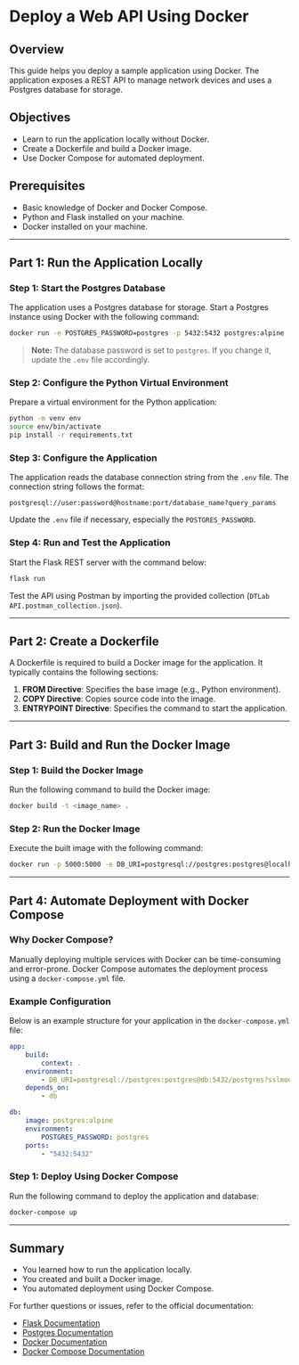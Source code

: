 # Deploy a Web API Using Docker

## Overview

This guide helps you deploy a sample application using Docker. The application exposes a REST API to manage network devices and uses a Postgres database for storage.

## Objectives

- Learn to run the application locally without Docker.
- Create a Dockerfile and build a Docker image.
- Use Docker Compose for automated deployment.

## Prerequisites

- Basic knowledge of Docker and Docker Compose.
- Python and Flask installed on your machine.
- Docker installed on your machine.

---

## Part 1: Run the Application Locally

### Step 1: Start the Postgres Database
The application uses a Postgres database for storage. Start a Postgres instance using Docker with the following command:

```sh
docker run -e POSTGRES_PASSWORD=postgres -p 5432:5432 postgres:alpine
```

> **Note:** The database password is set to `postgres`. If you change it, update the `.env` file accordingly.

### Step 2: Configure the Python Virtual Environment
Prepare a virtual environment for the Python application:

```sh
python -m venv env
source env/bin/activate
pip install -r requirements.txt
```

### Step 3: Configure the Application
The application reads the database connection string from the `.env` file. The connection string follows the format:

```plaintext
postgresql://user:password@hostname:port/database_name?query_params
```

Update the `.env` file if necessary, especially the `POSTGRES_PASSWORD`.

### Step 4: Run and Test the Application
Start the Flask REST server with the command below:

```sh
flask run
```

Test the API using Postman by importing the provided collection (`DTLab API.postman_collection.json`).

---

## Part 2: Create a Dockerfile

A Dockerfile is required to build a Docker image for the application. It typically contains the following sections:

1. **FROM Directive**: Specifies the base image (e.g., Python environment).
2. **COPY Directive**: Copies source code into the image.
3. **ENTRYPOINT Directive**: Specifies the command to start the application.

---

## Part 3: Build and Run the Docker Image

### Step 1: Build the Docker Image
Run the following command to build the Docker image:

```sh
docker build -t <image_name> .
```

### Step 2: Run the Docker Image
Execute the built image with the following command:

```sh
docker run -p 5000:5000 -e DB_URI=postgresql://postgres:postgres@localhost:5432/postgres?sslmode=disable <image_name>
```

---

## Part 4: Automate Deployment with Docker Compose

### Why Docker Compose?
Manually deploying multiple services with Docker can be time-consuming and error-prone. Docker Compose automates the deployment process using a `docker-compose.yml` file.

### Example Configuration
Below is an example structure for your application in the `docker-compose.yml` file:

```yaml
app:
    build:
        context: .
    environment:
        - DB_URI=postgresql://postgres:postgres@db:5432/postgres?sslmode=disable
    depends_on:
        - db

db:
    image: postgres:alpine
    environment:
        POSTGRES_PASSWORD: postgres
    ports:
        - "5432:5432"
```

### Step 1: Deploy Using Docker Compose
Run the following command to deploy the application and database:

```sh
docker-compose up
```

---

## Summary

- You learned how to run the application locally.
- You created and built a Docker image.
- You automated deployment using Docker Compose.

For further questions or issues, refer to the official documentation:
- [Flask Documentation](https://flask.palletsprojects.com/)
- [Postgres Documentation](https://www.postgresql.org/docs/)
- [Docker Documentation](https://docs.docker.com/)
- [Docker Compose Documentation](https://docs.docker.com/compose/)

